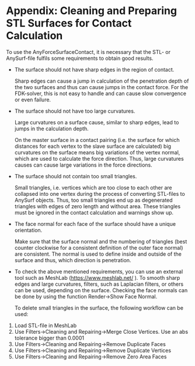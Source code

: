 # Appendix: Cleaning and Preparing STL Surfaces for Contact Calculation

To use the AnyForceSurfaceContact, it is necessary that the STL- or
AnySurf-file fulfils some requirements to obtain good results.

- The surface should not have sharp edges in the region of contact.

  Sharp edges can cause a jump in calculation of the penetration
  depth of the two surfaces and thus can cause jumps in the contact
  force. For the FDK-solver, this is not easy to handle and can cause
  slow convergence or even failure.

- The surface should not have too large curvatures.

  Large curvatures on a surface cause, similar to sharp edges, lead
  to jumps in the calculation depth.

  On the master surface in a contact pairing (i.e. the surface for
  which distances for each vertex to the slave surface are
  calculated) big curvatures on the surface means big variations of
  the vertex normal, which are used to calculate the force direction.
  Thus, large curvatures causes can cause large variations in the
  force directions.

- The surface should not contain too small triangles.

  Small triangles, i.e. vertices which are too close to each other
  are collapsed into one vertex during the process of converting
  STL-files to AnySurf objects. Thus, too small triangles end up as
  degenerated triangles with edges of zero length and without area.
  These triangles must be ignored in the contact calculation and
  warnings show up.

- The face normal for each face of the surface should have a unique
  orientation.

  Make sure that the surface normal and the numbering of triangles
  (best counter clockwise for a consistent definition of the outer
  face normal) are consistent. The normal is used to define inside
  and outside of the surface and thus, which direction is
  penetration.

- To check the above mentioned requirements, you can use an external
  tool such as MeshLab (<https://www.meshlab.net/> ). To smooth
  sharp edges and large curvatures, filters, such as Laplacian
  filters, or others can be used, depending on the surface. Checking
  the face normals can be done by using the function Render->Show Face
  Normal.

  To delete small triangles in the surface, the following workflow can
  be used:

1. Load STL-file in MeshLab
2. Use Filters->Cleaning and Repairing->Merge Close Vertices. Use an abs
   tolerance bigger than 0.0001
3. Use Filters->Cleaning and Repairing->Remove Duplicate Faces
4. Use Filters->Cleaning and Repairing->Remove Duplicate
   Vertices
5. Use Filters->Cleaning and Repairing->Remove Zero Area Faces
